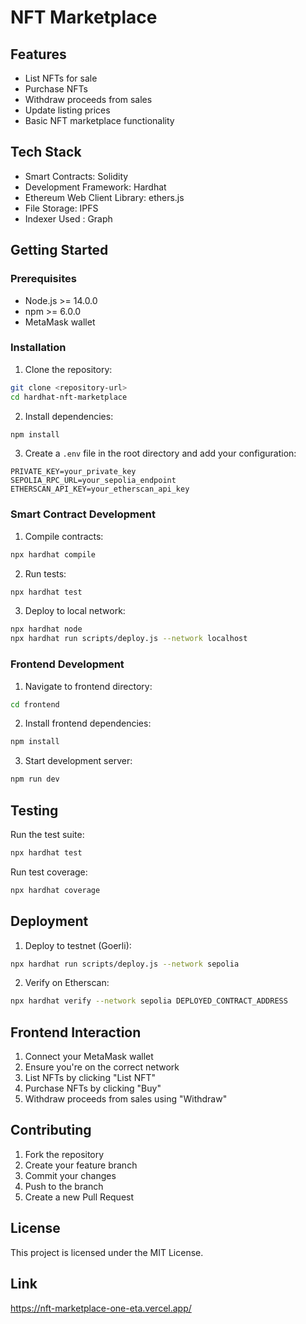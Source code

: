 # NFT Marketplace

## Features

-   List NFTs for sale
-   Purchase NFTs
-   Withdraw proceeds from sales
-   Update listing prices
-   Basic NFT marketplace functionality

## Tech Stack

-   Smart Contracts: Solidity
-   Development Framework: Hardhat
-   Ethereum Web Client Library: ethers.js
-   File Storage: IPFS
-   Indexer Used : Graph

## Getting Started

### Prerequisites

-   Node.js >= 14.0.0
-   npm >= 6.0.0
-   MetaMask wallet

### Installation

1. Clone the repository:

```bash
git clone <repository-url>
cd hardhat-nft-marketplace
```

2. Install dependencies:

```bash
npm install
```

3. Create a `.env` file in the root directory and add your configuration:

```
PRIVATE_KEY=your_private_key
SEPOLIA_RPC_URL=your_sepolia_endpoint
ETHERSCAN_API_KEY=your_etherscan_api_key
```

### Smart Contract Development

1. Compile contracts:

```bash
npx hardhat compile
```

2. Run tests:

```bash
npx hardhat test
```

3. Deploy to local network:

```bash
npx hardhat node
npx hardhat run scripts/deploy.js --network localhost
```

### Frontend Development

1. Navigate to frontend directory:

```bash
cd frontend
```

2. Install frontend dependencies:

```bash
npm install
```

3. Start development server:

```bash
npm run dev
```

## Testing

Run the test suite:

```bash
npx hardhat test
```

Run test coverage:

```bash
npx hardhat coverage
```

## Deployment

1. Deploy to testnet (Goerli):

```bash
npx hardhat run scripts/deploy.js --network sepolia
```

2. Verify on Etherscan:

```bash
npx hardhat verify --network sepolia DEPLOYED_CONTRACT_ADDRESS
```

## Frontend Interaction

1. Connect your MetaMask wallet
2. Ensure you're on the correct network
3. List NFTs by clicking "List NFT"
4. Purchase NFTs by clicking "Buy"
5. Withdraw proceeds from sales using "Withdraw"

## Contributing

1. Fork the repository
2. Create your feature branch
3. Commit your changes
4. Push to the branch
5. Create a new Pull Request

## License

This project is licensed under the MIT License.

## Link
https://nft-marketplace-one-eta.vercel.app/
